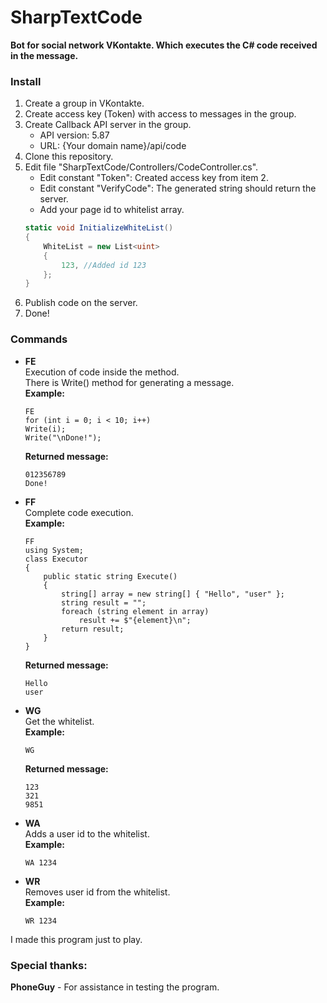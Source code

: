 # SharpTextCode
**Bot for social network VKontakte. Which executes the C# code received in the message.**
### Install
1. Create a group in VKontakte.
2. Create access key (Token) with access to messages in the group.
3. Create Callback API server in the group.
    - API version: 5.87
    - URL: {Your domain name}/api/code
4. Clone this repository.
5. Edit file "SharpTextCode/Controllers/CodeController.cs".
    - Edit constant "Token": Created access key from item 2.
    - Edit constant "VerifyCode": The generated string should return the server.
    - Add your page id to whitelist array.
    ```cs
    static void InitializeWhiteList()
    {
        WhiteList = new List<uint>
        {
            123, //Added id 123
        };
    }
    ```
6. Publish code on the server.
7. Done!
### Commands
- **FE**<br>
  Execution of code inside the method.<br>
  There is Write() method for generating a message.<br>
  **Example:**
  ```
  FE
  for (int i = 0; i < 10; i++)
  Write(i);
  Write("\nDone!");
  ```
  **Returned message:**
  ```
  012356789
  Done!
  ```
- **FF**<br>
  Complete code execution.<br>
  **Example:**
  ```
  FF
  using System; 
  class Executor 
  { 
      public static string Execute() 
      {
          string[] array = new string[] { "Hello", "user" };
          string result = "";
          foreach (string element in array)
              result += $"{element}\n";
          return result;
      } 
  }
  ```
  **Returned message:**
  ```
  Hello
  user
  ```
- **WG**<br>
  Get the whitelist.<br>
  **Example:**
  ```
  WG
  ```
  **Returned message:**
  ```
  123
  321
  9851
  ```
- **WA**<br>
  Adds a user id to the whitelist.<br>
  **Example:**
  ```
  WA 1234
  ```
- **WR**<br>
  Removes user id from the whitelist.<br>
  **Example:**
  ```
  WR 1234
  ```

I made this program just to play.
### Special thanks:
**PhoneGuy** - For assistance in testing the program.
